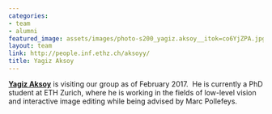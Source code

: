```yaml
---
categories:
- team
- alumni
featured_image: assets/images/photo-s200_yagiz.aksoy__itok=co6YjZPA.jpg
layout: team
link: http://people.inf.ethz.ch/aksoyy/
title: Yagiz Aksoy
---
```


**[Yagiz Aksoy](http://people.inf.ethz.ch/aksoyy/)** is visiting our group as of February 2017.  He is currently a PhD student at ETH Zurich, where he is working in the fields of low-level vision and interactive image editing while being advised by Marc Pollefeys.